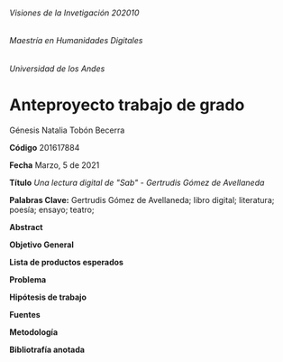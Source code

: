 ###### Visiones de la Invetigación 202010 
###### Maestría en Humanidades Digitales
###### Universidad de los Andes


# Anteproyecto trabajo de grado

Génesis Natalia Tobón Becerra 

**Código** 
201617884

**Fecha** 
Marzo, 5 de 2021

**Título**
_Una lectura digital de "Sab" - Gertrudis Gómez de Avellaneda_


**Palabras Clave:**
Gertrudis Gómez de Avellaneda; libro digital; literatura; poesía; ensayo; teatro;

**Abstract**

**Objetivo General**

**Lista de productos esperados**

**Problema**

**Hipótesis de trabajo**

**Fuentes**

**Metodología**

**Bibliotrafía anotada**
